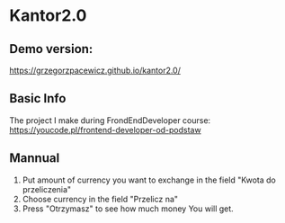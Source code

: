 # Kantor2.0

## Demo version: 
https://grzegorzpacewicz.github.io/kantor2.0/

## Basic Info
The project I make during FrondEndDeveloper course: https://youcode.pl/frontend-developer-od-podstaw

## Mannual

1. Put amount of currency you want to exchange in the field "Kwota do przeliczenia"
2. Choose currency in the field "Przelicz na"
3. Press "Otrzymasz" to see how much money You will get.